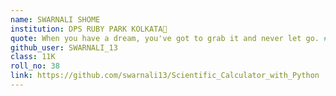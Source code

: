 ```yaml
---
name: SWARNALI SHOME
institution: DPS RUBY PARK KOLKATA🚩
quote: When you have a dream, you've got to grab it and never let go. # no longer than 100 characters, avoid using quotes(") to guarantee the format remains the same.
github_user: SWARNALI_13
class: 11K
roll_no: 38
link: https://github.com/swarnali13/Scientific_Calculator_with_Python
---
```

